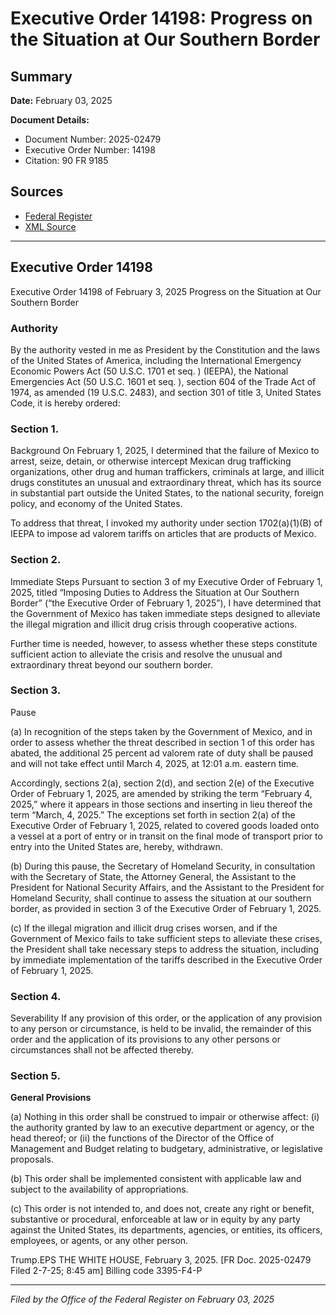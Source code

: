 # Executive Order 14198: Progress on the Situation at Our Southern Border

## Summary

**Date:** February 03, 2025

**Document Details:**
- Document Number: 2025-02479
- Executive Order Number: 14198
- Citation: 90 FR 9185

## Sources
- [Federal Register](https://www.federalregister.gov/documents/2025/02/10/2025-02479/progress-on-the-situation-at-our-southern-border)
- [XML Source](https://www.federalregister.gov/documents/full_text/xml/2025/02/10/2025-02479.xml)

---

## Executive Order 14198

Executive Order 14198 of February 3, 2025
Progress on the Situation at Our Southern Border
### Authority

By the authority vested in me as President by the Constitution and the laws of the United States of America, including the International Emergency Economic Powers Act (50 U.S.C. 1701 
et seq.
) (IEEPA), the National Emergencies Act (50 U.S.C. 1601 
et seq.
), section 604 of the Trade Act of 1974, as amended (19 U.S.C. 2483), and section 301 of title 3, United States Code, it is hereby ordered:
### Section 1.

Background
On February 1, 2025, I determined that the failure of Mexico to arrest, seize, detain, or otherwise intercept Mexican drug trafficking organizations, other drug and human traffickers, criminals at large, and illicit drugs constitutes an unusual and extraordinary threat, which has its source in substantial part outside the United States, to the national security, foreign policy, and economy of the United States.

To address that threat, I invoked my authority under section 1702(a)(1)(B) of IEEPA to impose ad valorem tariffs on articles that are products of Mexico.
### Section 2.

Immediate Steps
Pursuant to section 3 of my Executive Order of February 1, 2025, titled “Imposing Duties to Address the Situation at Our Southern Border” (“the Executive Order of February 1, 2025”), I have determined that the Government of Mexico has taken immediate steps designed to alleviate the illegal migration and illicit drug crisis through cooperative actions.

Further time is needed, however, to assess whether these steps constitute sufficient action to alleviate the crisis and resolve the unusual and extraordinary threat beyond our southern border.
### Section 3.

Pause

(a) In recognition of the steps taken by the Government of Mexico, and in order to assess whether the threat described in section 1 of this order has abated, the additional 25 percent ad valorem rate of duty shall be paused and will not take effect until March 4, 2025, at 12:01 a.m. eastern time.

Accordingly, sections 2(a), section 2(d), and section 2(e) of the Executive Order of February 1, 2025, are amended by striking the term “February 4, 2025,” where it appears in those sections and inserting in lieu thereof the term “March, 4, 2025.” The exceptions set forth in section 2(a) of the Executive Order of February 1, 2025, related to covered goods loaded onto a vessel at a port of entry or in transit on the final mode of transport prior to entry into the United States are, hereby, withdrawn.

(b) During this pause, the Secretary of Homeland Security, in consultation with the Secretary of State, the Attorney General, the Assistant to the President for National Security Affairs, and the Assistant to the President for Homeland Security, shall continue to assess the situation at our southern border, as provided in section 3 of the Executive Order of February 1, 2025.

(c) If the illegal migration and illicit drug crises worsen, and if the Government of Mexico fails to take sufficient steps to alleviate these crises, the President shall take necessary steps to address the situation, including by immediate implementation of the tariffs described in the Executive Order of February 1, 2025.
### Section 4.

Severability
If any provision of this order, or the application of any provision to any person or circumstance, is held to be invalid, the remainder of this order and the application of its provisions to any other persons or circumstances shall not be affected thereby.
### Section 5.

**General Provisions**

(a) Nothing in this order shall be construed to impair or otherwise affect:
    (i) the authority granted by law to an executive department or agency, or the head thereof; or
    (ii) the functions of the Director of the Office of Management and Budget relating to budgetary, administrative, or legislative proposals.

(b) This order shall be implemented consistent with applicable law and subject to the availability of appropriations.

(c) This order is not intended to, and does not, create any right or benefit, substantive or procedural, enforceable at law or in equity by any party against the United States, its departments, agencies, or entities, its officers, employees, or agents, or any other person.

Trump.EPS
THE WHITE HOUSE,
February 3, 2025.
[FR Doc. 2025-02479
Filed 2-7-25; 8:45 am]
Billing code 3395-F4-P

---

*Filed by the Office of the Federal Register on February 03, 2025*
